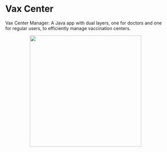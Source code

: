 # Vax Center
Vax Center Manager: A Java app with dual layers, one for doctors and one for regular users, to efficiently manage vaccination centers.

<p align="center">
  <img src="/image/home" height="350">
</p>

## 
